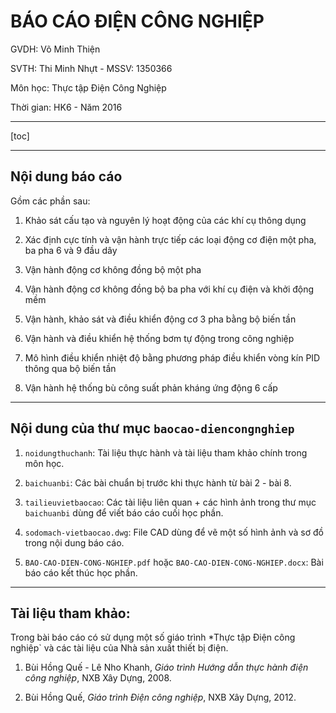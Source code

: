 # BÁO CÁO ĐIỆN CÔNG NGHIỆP

GVDH: Võ Minh Thiện

SVTH: Thi Minh Nhựt - MSSV: 1350366

Môn học: Thực tập Điện Công Nghiệp

Thời gian: HK6 - Năm 2016

- - -

[toc]

- - - 

## Nội dung báo cáo

Gồm các phần sau:

1. Khảo sát cấu tạo và nguyên lý hoạt động của các khí cụ thông dụng

2. Xác định cực tính và vận hành trực tiếp các loại động cơ điện một pha,
ba pha 6 và 9 đầu dây

3. Vận hành động cơ không đồng bộ một pha

4. Vận hành động cơ không đồng bộ ba pha với khí cụ điện và khởi động mềm

5. Vận hành, khảo sát và điều khiển động cơ 3 pha bằng bộ biến tần

6. Vận hành và điều khiển hệ thống bơm tự động trong công nghiệp

7. Mô hình điều khiển nhiệt độ bằng phương pháp điều khiển vòng kín PID thông qua 
bộ biến tần

8. Vận hành hệ thống bù công suất phản kháng ứng động 6 cấp

- - -

## Nội dung của thư mục `baocao-diencongnghiep`

1. `noidungthuchanh`: Tài liệu thực hành và tài liệu tham khảo chính trong môn học.

2. `baichuanbi`: Các bài chuẩn bị trước khi thực hành từ bài 2 - bài 8.

3. `tailieuvietbaocao`: Các tài liệu liên quan + các hình ảnh trong thư mục `baichuanbi` dùng để viết báo cáo cuối học phần.

4. `sodomach-vietbaocao.dwg`: File CAD dùng để vẽ một số hình ảnh và sơ đồ trong nội dung báo cáo.

5. `BAO-CAO-DIEN-CONG-NGHIEP.pdf` hoặc `BAO-CAO-DIEN-CONG-NGHIEP.docx`: Bài báo cáo kết thúc học phần.

- - -

## Tài liệu tham khảo: 

Trong bài báo cáo có sử dụng một số giáo trình *Thực tập Điện công nghiệp` và các tài liệu của Nhà sản xuất thiết bị điện.

1. Bùi Hồng Quế - Lê Nho Khanh, *Giáo trình Hướng dẫn thực hành điện công nghiệp*, NXB Xây Dựng, 2008.

2. Bùi Hồng Quế, *Giáo trình Điện công nghiệp*, NXB Xây Dựng, 2012.


